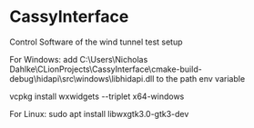 # CassyInterface
Control Software of the wind tunnel test setup

For Windows: add C:\Users\Nicholas Dahlke\CLionProjects\CassyInterface\cmake-build-debug\hidapi\src\windows\libhidapi.dll to the path env variable

vcpkg install wxwidgets --triplet x64-windows

For Linux:
sudo apt install libwxgtk3.0-gtk3-dev
